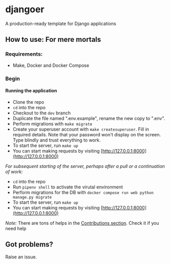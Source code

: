 # djangoer
A production-ready template for Django applications

## How to use: For mere mortals
### Requirements:
- Make, Docker and Docker Compose


### Begin
#### Running the application
- Clone the repo
- `cd` into the repo
- Checkout to the `dev` branch 
- Duplicate the file named ".env.example", rename the new copy to ".env".
- Perform migrations with `make migrate`
- Create your superuser account with `make createsuperuser`. Fill in required details. Note that your password won't display on the screen. Type blindly and trust everything to work.
- To start the server, run `make up`
- You can start making requests by visiting [http://127.0.0.1:8000](http://127.0.0.1:8000)


*For subsequent starting of the server, perhaps after a pull or a continuation of work:*
- `cd` into the repo
- Run `pipenv shell` to activate the virutal environment
- Perform migrations for the DB with `docker compose run web python manage.py migrate`
- To start the server, run `make up`
- You can start making requests by visiting [http://127.0.0.1:8000](http://127.0.0.1:8000)

*Note:*
There are tons of helps in the [Contributions section](CONTRIBUTIONS/README.md). Check it if you need help

## Got problems?
Raise an issue.
